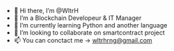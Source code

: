 - 👋 Hi there, I’m @WltrH
- 👀 I’m a Blockchain Developeur & IT Manager 
- 🌱 I’m currently learning Python and another language
- 💞️ I’m looking to collaborate on smartcontract project
- 📫 You can conctact me -> wltrhrng@gmail.com

<!---
WltrH/WltrH is a ✨ special ✨ repository because its `README.md` (this file) appears on your GitHub profile.
You can click the Preview link to take a look at your changes.
--->
